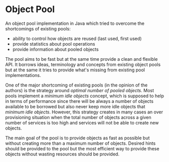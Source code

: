 # Object Pool

An object pool implementation in Java which tried to overcome the shortcomings of existing pools:

* ability to control how objects are reused (last used, first used)
* provide statistics about pool operations
* provide information about pooled objects

The pool aims to be fast but at the same time provide a clean and flexible API. It borrows ideas, terminology and concepts from existing
object pools but at the same it tries to provide what's missing from existing pool implementations.

One of the major shortcoming of existing pools (in the opinion of the authors) is
the strategy around _optimal number of pooled objects_. Most pools implement
a _minimum idle objects_ concept, which is supposed to help in terms of
performance since there will be always a number of objects available to be
borrowed but also never keep more idle objects that _minimum idle objects_. However, this 
strategy creates in many cases an over provisioning situation when the total number
of objects across a given number of services is too high and services will not be able 
to create new objects.

The main goal of the pool is to provide objects as fast as possible but without creating more 
than a maximum number of objects. Desired hints should be provided to the pool
but the most efficient way to provide these objects without wasting resources should
be provided.
